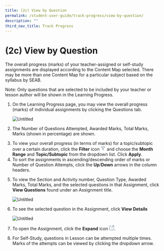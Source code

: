 ```yaml
---
title: (2c) View by Question
permalink: /student-user-guide/track-progress/view-by-question/
description: ""
third_nav_title: Track Progress
---
```

<h1 id="-2c-view-by-question">(2c) View by Question</h1>
<p>The overall progress (marks) of your teacher-assigned or self-study assignments are displayed according to the Content Map selected. There may be more than one Content Map for a particular subject based on the syllabus by SEAB.</p>
<p>Note: Only questions that are selected to be included by your teacher or lesson author will be shown in the Learning Progress. </p>
<ol>
<li><p>On the Learning Progress page, you may view the overall progress (marks) of individual assignments by clicking the Questions tab.</p>
<p> <img alt="Untitled" src="https://s3-us-west-2.amazonaws.com/secure.notion-static.com/880f1d32-88ab-4167-9102-b7f8a655681a/Untitled.png"></p>
</li>
<li><p>The Number of Questions Attempted, Awarded Marks, Total Marks, Marks (shown in percentage) are shown.</p>
</li>
<li>To view your overall progress (in terms of marks) for a topic/subtopic over a certain duration, click the <strong>Filter</strong> icon <img style="width:1rem; display: inline;" src="/images/Icons/Filter24.svg"> and choose the <strong>Month Range</strong> and <strong>Topic/Subtopic</strong> from the dropdown list. Click <strong>Apply</strong>.</li>
<li>To sort the assignments in ascending/descending order of marks or Number of Question Attempts, click the <strong>Up</strong>/<strong>Down</strong> arrows in the column headers.</li>
<li><p>To view the Section and Activity number, Question Type, Awarded Marks, Total Marks, and the selected questions in that Assignment, click <strong>View Questions</strong> found under an Assignment title. </p>
<p> <img alt="Untitled" src="https://s3-us-west-2.amazonaws.com/secure.notion-static.com/1d172ef0-77d4-46f1-b81f-a8faab57e762/Untitled.png"></p>
</li>
<li><p>To see the selected question in the Assignment, click <strong>View Details</strong> </p>
<p> <img alt="Untitled" src="https://s3-us-west-2.amazonaws.com/secure.notion-static.com/f6cdfc4f-51fc-474f-97a0-c092b6a2dafa/Untitled.png"></p>
</li>
<li><p>To open the Assignment, click the <strong>Expand</strong> icon <img style="width:1rem; display: inline;" src="/images/Icons/external-link.svg">. </p>
</li>
<li>For Self-Study, questions in Lesson can be attempted multiple times. Marks of the attempts can be viewed by clicking the dropdown arrow.</li>
</ol>
